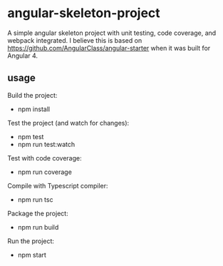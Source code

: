 # angular-skeleton-project
A simple angular skeleton project with unit testing, code coverage, and webpack integrated. I believe this is based on https://github.com/AngularClass/angular-starter when it was built for Angular 4.

## usage
Build the project:
* npm install

Test the project (and watch for changes):
* npm test
* npm run test:watch

Test with code coverage:
* npm run coverage

Compile with Typescript compiler:
* npm run tsc

Package the project:
* npm run build

Run the project:
* npm start
